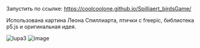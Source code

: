 Запустить по ссылке:
https://coolcoolone.github.io/Spilliaert_birdsGame/

Использована картина Леона Спиллиарта, птички с freepic, библиотека p5.js и оригинальная идея.

![lupa3](https://github.com/CoolCoolOne/Spilliaert_birdsGame/assets/162994571/04368d76-d929-402a-b3d1-d34524904f3b)
![image](https://github.com/CoolCoolOne/Spilliaert_birdsGame/assets/162994571/01c63f08-b505-427b-af2c-69a653ba3a4a)


